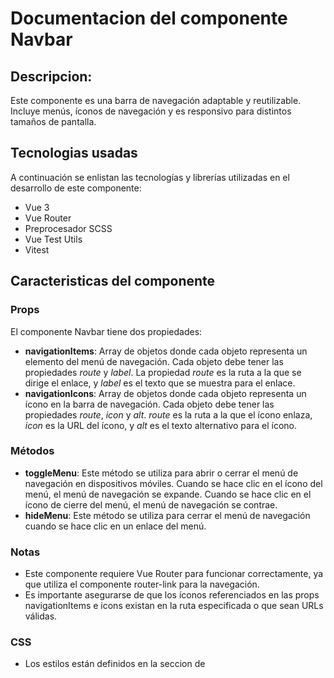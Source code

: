 # Documentacion del componente Navbar
## Descripcion:
Este componente es una barra de navegación adaptable y reutilizable. Incluye menús, íconos de navegación y es responsivo para distintos tamaños de pantalla.

## Tecnologias usadas
A continuación se enlistan las tecnologías y librerías utilizadas en el desarrollo de este componente:
* Vue 3
* Vue Router
* Preprocesador SCSS
* Vue Test Utils
* Vitest

## Caracteristicas del componente
### Props
El componente Navbar tiene dos propiedades:
* **navigationItems**: Array de objetos donde cada objeto representa un elemento del menú de navegación. Cada objeto debe tener las propiedades *route* y *label*. La propiedad *route* es la ruta a la que se dirige el enlace, y *label* es el texto que se muestra para el enlace.
* **navigationIcons**: Array de objetos donde cada objeto representa un ícono en la barra de navegación. Cada objeto debe tener las propiedades *route*, *icon* y *alt*. *route* es la ruta a la que el ícono enlaza, *icon* es la URL del ícono, y *alt* es el texto alternativo para el ícono.

### Métodos
* **toggleMenu**: Este método se utiliza para abrir o cerrar el menú de navegación en dispositivos móviles. Cuando se hace clic en el ícono del menú, el menú de navegación se expande. Cuando se hace clic en el ícono de cierre del menú, el menú de navegación se contrae.
* **hideMenu**: Este método se utiliza para cerrar el menú de navegación cuando se hace clic en un enlace del menú.

### Notas
* Este componente requiere Vue Router para funcionar correctamente, ya que utiliza el componente router-link para la navegación.
* Es importante asegurarse de que los íconos referenciados en las props navigationItems e icons existan en la ruta especificada o que sean URLs válidas.
 
### CSS
* Los estilos están definidos en la seccion de <style> y usan la extencion .scss.
* Los estilos están "scoped", lo que significa que solo se aplicarán a este componente y no afectarán a otros componentes de la aplicación donde se reutilice.
* Se puede modificar la variable $background-nav para cambiar el color del fondo del navbar, asi como tambien se pueden cambiar las variables $font-color y $font-size para cambiar el color y tamaño de la letra del navbar respectivamente.
* El componente utiliza media queries para adaptarse a diferentes tamaños de pantalla. Se muestra un menú de navegación desplegable cuando la pantalla es menor a 780px.
* Se definen dos placeholders scss:
  - %highlight-font: Aumenta la escala del texto y lo colorea en azul oscuro cuando se activa un enlace.
  - %center-content: Centra el contenido en un bloque, tanto horizontal como verticalmente.

## Uso del componente
Para utilizar este componente, primero se debe descargar el archivo *TheNavbar.vue* que se encuentra dentro de *src/components* y agregarlo al proyecto donde se reutilizara. 

Posteriormente en el componente padre se importa el componente *TheNavbar* y mediante la etiqueta *Navbar* se pasa el array de objetos que contienen los datos de la navegación.

A continuacion un ejemplo:

```vue
<template>
    <div>
        <Navbar :navigationItems="navigationItems" :navigationIcons="navigationIcons" />
    </div>
</template>

<script>
import Navbar from './TheNavbar.vue';

export default {
    components: {
        Navbar,
    },
    data() {
        return {
            navigationItems: [{
                    route: '/products',
                    label: 'Products'
                },
                {
                    route: '/services',
                    label: 'Services'
                },
                {
                    route: '/blog',
                    label: 'Blog'
                },
                {
                    route: '/about',
                    label: 'About'
                },
                {
                    route: '/contact',
                    label: 'Contact Us'
                },
            ],
            navigationIcons: [{
                    icon: 'src/assets/like.svg',
                    alt: "Like Icon",
                    route: "/like"
                },
                {
                    icon: "src/assets/notification.svg",
                    alt: "Notification Icon",
                    route: "/notification"
                },
                {
                    icon: "src/assets/profile.svg",
                    alt: "Profile Icon",
                    route: "/profile"
                },
            ],
        };
    },
};
</script>

```

En *navigationItems*: cada objeto tiene una propiedad route que indica a dónde debe redirigir el enlace, y una propiedad label que indica el texto que se mostrará para el enlace

En *navigationIcons*: cada objeto tiene una propiedad icon que indica la ubicación del archivo de imagen del ícono, una propiedad alt que proporciona texto alternativo para el ícono, y una propiedad route que indica a dónde debe redirigir el ícono.

Estos datos se pasan al componente Navbar para que se puedan renderizar los enlaces de navegación y los íconos.


## Demostracion
El ejemplo anterior se encuentra en el archivo *TheNavigation.vue*, donde se definen los ítems de navegación e íconos como datos en el componente padre, mismos que luego se pasan al componente *Navbar* a través de props.

La implementación de este componente se puede ver de la siguiente forma:

**Visualización de la barra de navegación**

![NavbarMenu](https://github.com/MileydyMtz/vue-navbar-component/assets/85470047/53b54a94-30f2-4f13-9dbb-1db175a6e6b9)


**Barra de navegacion desde la vista Mobile**

![NavbarMenu Mobile](https://github.com/MileydyMtz/vue-navbar-component/assets/85470047/de26ada5-aeb2-4e83-90b0-d057d570fd3d)


**Visualizacion del menu abierto**

![NavbarMenu Mobile Open](https://github.com/MileydyMtz/vue-navbar-component/assets/85470047/d6277f64-61aa-4f11-b09a-faa8ce97badc)


## Pruebas
Las pruebas se han implementado utilizando la biblioteca vitest para correr las pruebas y @vue/test-utils para montar el componente. 

A continuacion se muestran las pruebas implementadas:
* **mounts without crashing**: Esta prueba verifica si el componente Navbar se monta correctamente sin causar errores. 
* **should hide the menu initially**: Se verifica que el menú esté oculto por defecto cuando el componente se carga por primera vez. 
* **menu has correct class based on its state**: Esta prueba verifica que la clase del menú cambie correctamente cuando se hace clic en los iconos de abrir y cerrar menú. Esto se hace simulando clics en estos iconos y luego comprobando si la clase del menú ha cambiado como se esperaba.
* **should render all menu links**: Se verifica que todos los enlaces de menú proporcionados como propiedades se rendericen correctamente. Esto se hace buscando todos los enlaces dentro del menú y comprobando si su número coincide con el número de elementos proporcionados.
* **should render all icons**: Esta prueba verifica que todos los íconos proporcionados como propiedades se rendericen correctamente.
* **should close the menu when a navigation link is clicked**: Esta prueba verifica que el menú se cierre cuando se hace clic en un enlace de navegación. 
